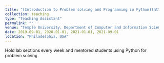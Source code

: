```yaml
---
title: "[Introduction to Problem solving and Programming in Python](https://templeu.instructure.com/courses/101401)"
collection: teaching
type: "Teaching Assistant"
permalink: ""
venue: "Temple University, Department of Computer and Information Science"
date: 2019-09-01, 2020-01-01, 2021-01-01, 2021-09-01
location: "Philadelphia, USA"
---
```


Hold lab sections every week and mentored students using Python for problem solving.
